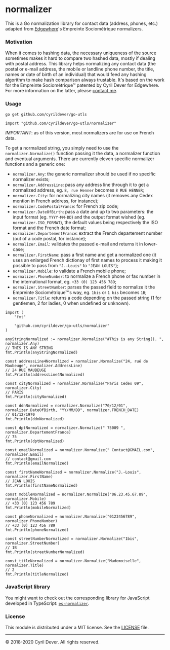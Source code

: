 # normalizer

This is a Go normalization library for contact data (address, phones, etc.) adapted from [Edgewhere](https://www.edgewhere.fr)'s Empreinte Sociométrique normalizers.

### Motivation

When it comes to hashing data, the necessary uniqueness of the source sometimes makes it hard to compare two hashed data, mostly if dealing with postal address. This library helps normalizing any contact data (the postal or e-mail address, the mobile or landline phone number, the title, names or date of birth of an individual) that would feed any hashing algorithm to make hash comparison always trustable.
It's based on the work for the Empreinte Sociométrique&trade; patented by Cyril Dever for Edgewhere. For more information on the latter, please [contact me](mailto:cdever@edgewhere.fr).

### Usage

```
go get github.com/cyrildever/go-utls

import "github.com/cyrildever/go-utls/normalizer"
```

*IMPORTANT*: as of this version, most normalizers are for use on French data.

To get a normalized string, you simply need to use the `normalizer.Normalize()` function passing it the data, a normalizer function and eventual arguments.
There are currently eleven specific normalizer functions and a generic one:
* `normalizer.Any`: the generic normalizer should be used if no specific normalizer exists;
* `normalizer.AddressLine`: pass any address line through it to get a normalized address, eg. `8, rue Henner` becomes `8 RUE HENNER`;
* `normalizer.City`: for normalizing city names (it removes any Cedex mention in French address, for instance);
* `normalizer.CodePostalFrance`: for French zip code;
* `normalizer.DateOfBirth`: pass a date and up to two parameters: the input format (eg. `YYYY-MM-DD`) and the output format wished (eg. `normalizer.ISO_FORMAT`), the default values being respectively the ISO format and the French date format;
* `normalizer.DepartementFrance`: extract the French departement number (out of a code postal, for instance);
* `normalizer.Email`: validates the passed e-mail and returns it in lower-case;
* `normalizer.FirstName`: pass a first name and get a normalized one (it uses an enlarged French dictionay of first names to process it making it possible to pass from `"J.-Louis"` to `"JEAN LOUIS"`);
* `normalizer.Mobile`: to validate a French mobile phone;
* `normalizer.PhoneNumber`: to normalize a French phone or fax number in the international format, eg. `+33 (0) 123 456 789`;
* `normalizer.StreetNumber`: parses the passed field to normalize it the Empreinte Sociométrique&trade;'s way, eg. `1bis` or `1 bis` becomes `1B`;
* `normalizer.Title`: returns a code depending on the passed string (1 for gentlemen, 2 for ladies, 0 when undefined or unknown).

```golang
import (
    "fmt"
    
    "github.com/cyrildever/go-utls/normalizer"
)

anyStringNormalized := normalizer.Normalize("#This is any String(). ", normalizer.Any)
// THIS IS ANY STRING
fmt.Println(anyStringNormalized)

const addressLine4Normalized = normalizer.Normalize("24, rué de Maubeuge", normalizer.AddressLine)
// 24 RUE MAUBEUGE
fmt.Println(addressLine4Normalized)

const cityNormalized = normalizer.Normalize("Paris Cedex 09", normalizer.City)
// PARIS
fmt.Println(cityNormalized)

const ddnNormalized = normalizer.Normalize("70/12/01", normalizer.DateOfBirth, "YY/MM/DD", normalizer.FRENCH_DATE)
// 01/12/1970
fmt.Println(ddnNormalized)

const dptNormalized = normalizer.Normalize(" 75009 ", normalizer.DepartementFrance)
// 75
fmt.Println(dptNormalized)

const emailNormalized = normalizer.Normalize(" Contact@GMAIL.com", normalizer.Email)
// contact@gmail.com
fmt.Println(emailNormalized)

const firstNameNormalized = normalizer.Normalize("J.-Louis", normalizer.FirstName)
// JEAN LOUIS
fmt.Println(firstNameNormalized)

const mobileNormalized = normalizer.Normalize("06.23.45.67.89", normalizer.Mobile)
// +33 (0) 123 456 789
fmt.Println(mobileNormalized)

const phoneNormalized = normalizer.Normalize("0123456789", normalizer.PhoneNumber)
// +33 (0) 123 456 789
fmt.Println(phoneNormalized)

const streetNumberNormalized = normalizer.Normalize("1bis", normalizer.StreetNumber)
// 1B
fmt.Println(streetNumberNormalized)

const titleNormalized = normalizer.Normalize("Mademoiselle", normalizer.Title)
// 2
fmt.Println(titleNormalized)
```


### JavaScript library

You might want to check out the corresponding library for JavaScript developed in TypeScript: [`es-normalizer`](https://www.npmjs.com/package/es-normalizer).


### License

This module is distributed under a MIT license.
See the [LICENSE](LICENSE) file.


<hr />
&copy; 2018-2020 Cyril Dever. All rights reserved.